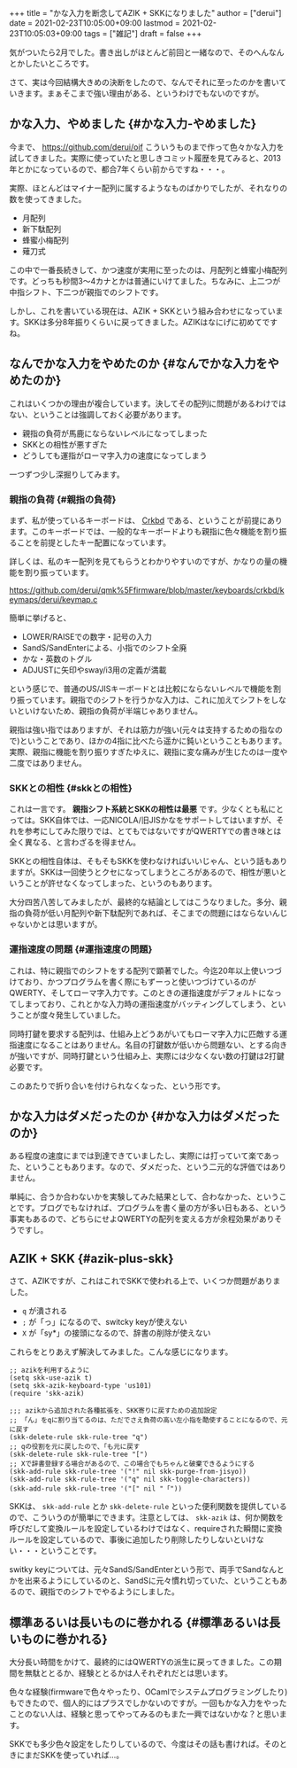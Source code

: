 +++
title = "かな入力を断念してAZIK + SKKになりました"
author = ["derui"]
date = 2021-02-23T10:05:00+09:00
lastmod = 2021-02-23T10:05:03+09:00
tags = ["雑記"]
draft = false
+++

気がついたら2月でした。書き出しがほとんど前回と一緒なので、そのへんなんとかしたいところです。

さて、実は今回結構大きめの決断をしたので、なんでそれに至ったのかを書いていきます。まぁそこまで強い理由がある、というわけでもないのですが。

<!--more-->


## かな入力、やめました {#かな入力-やめました}

今まで、 <https://github.com/derui/oif> こういうものまで作って色々かな入力を試してきました。実際に使っていたと思しきコミット履歴を見てみると、2013年とかになっているので、都合7年くらい前からですね・・・。

実際、ほとんどはマイナー配列に属するようなものばかりでしたが、それなりの数を使ってきました。

-   月配列
-   新下駄配列
-   蜂蜜小梅配列
-   薙刀式

この中で一番長続きして、かつ速度が実用に至ったのは、月配列と蜂蜜小梅配列です。どっちも秒間3〜4カナとかは普通にいけてました。ちなみに、上二つが中指シフト、下二つが親指でのシフトです。

しかし、これを書いている現在は、AZIK + SKKという組み合わせになっています。SKKは多分8年振りくらいに戻ってきました。AZIKはなにげに初めてですね。


## なんでかな入力をやめたのか {#なんでかな入力をやめたのか}

これはいくつかの理由が複合しています。決してその配列に問題があるわけではない、ということは強調しておく必要があります。

-   親指の負荷が馬鹿にならないレベルになってしまった
-   SKKとの相性が悪すぎた
-   どうしても運指がローマ字入力の速度になってしまう

一つずつ少し深掘りしてみます。


### 親指の負荷 {#親指の負荷}

まず、私が使っているキーボードは、 [Crkbd](https://yushakobo.jp/shop/corne-chocolate/) である、ということが前提にあります。このキーボードでは、一般的なキーボードよりも親指に色々機能を割り振ることを前提としたキー配置になっています。

詳しくは、私のキー配列を見てもらうとわかりやすいのですが、かなりの量の機能を割り振っています。

<https://github.com/derui/qmk%5Ffirmware/blob/master/keyboards/crkbd/keymaps/derui/keymap.c>

簡単に挙げると、

-   LOWER/RAISEでの数字・記号の入力
-   SandS/SandEnterによる、小指でのシフト全廃
-   かな・英数のトグル
-   ADJUSTに矢印やsway/i3用の定義が満載

という感じで、普通のUS/JISキーボードとは比較にならないレベルで機能を割り振っています。親指でのシフトを行うかな入力は、これに加えてシフトをしないといけないため、親指の負荷が半端じゃありません。

親指は強い指ではありますが、それは筋力が強い(元々は支持するための指なので)ということであり、ほかの4指に比べたら遥かに鈍いということもあります。実際、親指に機能を割り振りすぎたゆえに、親指に変な痛みが生じたのは一度や二度ではありません。


### SKKとの相性 {#skkとの相性}

これは一言です。 **親指シフト系統とSKKの相性は最悪** です。少なくとも私にとっては。SKK自体では、一応NICOLA/旧JISかなをサポートしてはいますが、それを参考にしてみた限りでは、とてもではないですがQWERTYでの書き味とは全く異なる、と言わざるを得ません。

SKKとの相性自体は、そもそもSKKを使わなければいいじゃん、という話もありますが。SKKは一回使うとクセになってしまうところがあるので、相性が悪いということが許せなくなってしまった、というのもあります。

大分四苦八苦してみましたが、最終的な結論としてはこうなりました。多分、親指の負荷が低い月配列や新下駄配列であれば、そこまでの問題にはならないんじゃないかとは思いますが。


### 運指速度の問題 {#運指速度の問題}

これは、特に親指でのシフトをする配列で顕著でした。今迄20年以上使いつづけており、かつプログラムを書く際にもずーっと使いつづけているのがQWERTY、そしてローマ字入力です。このときの運指速度がデフォルトになってしまっており、これとかな入力時の運指速度がバッティングしてしまう、ということが度々発生していました。

同時打鍵を要求する配列は、仕組み上どうあがいてもローマ字入力に匹敵する運指速度になることはありません。名目の打鍵数が低いから問題ない、とする向きが強いですが、同時打鍵という仕組み上、実際には少なくない数の打鍵は2打鍵必要です。

このあたりで折り合いを付けられなくなった、という形です。


## かな入力はダメだったのか {#かな入力はダメだったのか}

ある程度の速度にまでは到達できていましたし、実際には打っていて楽であった、ということもあります。なので、ダメだった、という二元的な評価ではありません。

単純に、合うか合わないかを実験してみた結果として、合わなかった、ということです。ブログでもなければ、プログラムを書く量の方が多い日もある、という事実もあるので、どちらにせよQWERTYの配列を変える方が余程効果がありそうですし。


## AZIK + SKK {#azik-plus-skk}

さて、AZIKですが、これはこれでSKKで使われる上で、いくつか問題がありました。

-   `q` が潰される
-   `;` が「っ」になるので、switcky keyが使えない
-   `X` が「sy\*」の接頭になるので、辞書の削除が使えない

これらをとりあえず解決してみました。こんな感じになります。

```emacs-lisp
;; azikを利用するように
(setq skk-use-azik t)
(setq skk-azik-keyboard-type 'us101)
(require 'skk-azik)

;;; azikから追加された各種拡張を、SKK寄りに戻すための追加設定
;; 「ん」をqに割り当てるのは、ただでさえ負荷の高い左小指を酷使することになるので、元に戻す
(skk-delete-rule skk-rule-tree "q")
;; qの役割を元に戻したので、「も元に戻す
(skk-delete-rule skk-rule-tree "[")
;; Xで辞書登録する場合があるので、この場合でもちゃんと破棄できるようにする
(skk-add-rule skk-rule-tree '("!" nil skk-purge-from-jisyo))
(skk-add-rule skk-rule-tree '("q" nil skk-toggle-characters))
(skk-add-rule skk-rule-tree '("[" nil "「"))
```

SKKは、 `skk-add-rule` とか `skk-delete-rule` といった便利関数を提供しているので、こういうのが簡単にできます。注意としては、 `skk-azik` は、何か関数を呼びだして変換ルールを設定しているわけではなく、requireされた瞬間に変換ルールを設定しているので、事後に追加したり削除したりしないといけない・・・ということです。

switky keyについては、元々SandS/SandEnterという形で、両手でSandなんとかを出来るようにしているのと、SandSに元々慣れ切っていた、ということもあるので、親指でのシフトでやるようにしました。


## 標準あるいは長いものに巻かれる {#標準あるいは長いものに巻かれる}

大分長い時間をかけて、最終的にはQWERTYの派生に戻ってきました。この期間を無駄ととるか、経験ととるかは人それぞれだとは思います。

色々な経験(firmwareで色々やったり、OCamlでシステムプログラミングしたり)もできたので、個人的にはプラスでしかないのですが。一回もかな入力をやったことのない人は、経験と思ってやってみるのもまた一興ではないかな？と思います。

SKKでも多少色々設定をしたりしているので、今度はその話も書ければ。そのときにまだSKKを使っていれば…。
